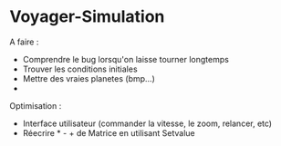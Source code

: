 # Voyager-Simulation

A faire : 
 - Comprendre le bug lorsqu'on laisse tourner longtemps
 - Trouver les conditions initiales
 - Mettre des vraies planetes (bmp...)
 - 
 
Optimisation : 
 - Interface utilisateur (commander la vitesse, le zoom, relancer, etc)
 - Réecrire * - + de Matrice en utilisant Setvalue

